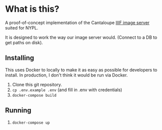 # What is this?

A proof-of-concept implementation of the Cantaloupe [IIIF image server](https://medusa-project.github.io/cantaloupe/) suited for NYPL.

It is designed to work the way our image server would. (Connect to a DB to get paths on disk).

## Installing

This uses Docker to locally to make it as easy as possible for developers
to install. In production, I don't think it would be run via Docker.

1.  Clone this git repository.
2.  `cp .env.example .env` (and fill in .env with credentials)
3.  `docker-compose build`

## Running

1.  `docker-compose up`
